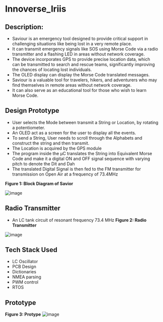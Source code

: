 # Innoverse_Iriis

## Description: 
- Saviour is an emergency tool designed to provide critical support in challenging situations like being lost in a very remote place.
- It can transmit emergency signals like SOS using Morse Code via a radio transmitter and a flashing LED in areas without network coverage.
- The device incorporates GPS to provide precise location data, which can be transmitted to search and rescue teams, significantly improving the chances of locating lost individuals.
- The OLED display can display the Morse Code translated messages.
- Saviour is a valuable tool for travelers, hikers, and adventurers who may find themselves in remote areas without network coverage.
- It can also serve as an educational tool for those who wish to learn Morse Code.

## Design Prototype
- User selects the Mode between transmit a String or Location, by rotating a potentiometer.
- An OLED act as a screen for the user to display all the events.
- To send a String, User needs to scroll through the Alphabets and construct the string and then transmit.
- The Location is acquired by the GPS module
- The program inside the µC translates the String into Equivalent Morse Code and make it a digital ON and OFF signal sequence with varying pitch to denote the Dit and Dah
- The translated Digital Signal is then fed to the FM transmitter for transmission on Open Air at a frequency of 73.4MHz

**Figure 1: Block Diagram of Savior**

![image](https://user-images.githubusercontent.com/55133414/235340365-0b2e3507-5481-4c78-8ed0-5e43c68ce848.png)

## Radio Transmitter
- An LC tank circuit of resonant frequency 73.4 MHz
**Figure 2: Radio Transmitter**

![image](https://user-images.githubusercontent.com/55133414/235340710-b6dee785-2ab0-4d8a-85b3-09ad6ed42dbf.png)

## Tech Stack Used
- LC Oscillator
- PCB Design
- Dictionaries
- NMEA parsing
- PWM control
- RTOS

## Prototype

**Figure 3: Protype**
![image](https://user-images.githubusercontent.com/55133414/235340482-9f422210-1cf3-46b1-9195-1fd4bb7a3fed.png)




